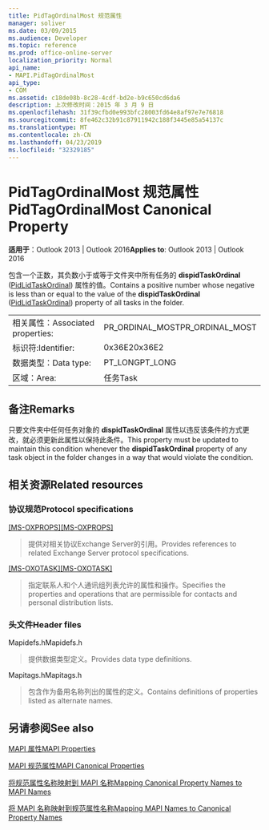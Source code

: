 ```yaml
---
title: PidTagOrdinalMost 规范属性
manager: soliver
ms.date: 03/09/2015
ms.audience: Developer
ms.topic: reference
ms.prod: office-online-server
localization_priority: Normal
api_name:
- MAPI.PidTagOrdinalMost
api_type:
- COM
ms.assetid: c18de08b-8c28-4cdf-bd2e-b9c650cd6da6
description: 上次修改时间：2015 年 3 月 9 日
ms.openlocfilehash: 31f39cfbd0e993bfc28003fd64e8af97e7e76818
ms.sourcegitcommit: 8fe462c32b91c87911942c188f3445e85a54137c
ms.translationtype: MT
ms.contentlocale: zh-CN
ms.lasthandoff: 04/23/2019
ms.locfileid: "32329185"
---
```

# <a name="pidtagordinalmost-canonical-property"></a><span data-ttu-id="29cc9-103">PidTagOrdinalMost 规范属性</span><span class="sxs-lookup"><span data-stu-id="29cc9-103">PidTagOrdinalMost Canonical Property</span></span>

  
  
<span data-ttu-id="29cc9-104">**适用于**：Outlook 2013 | Outlook 2016</span><span class="sxs-lookup"><span data-stu-id="29cc9-104">**Applies to**: Outlook 2013 | Outlook 2016</span></span> 
  
<span data-ttu-id="29cc9-105">包含一个正数，其负数小于或等于文件夹中所有任务的 **dispidTaskOrdinal** ([PidLidTaskOrdinal](pidlidtaskordinal-canonical-property.md)) 属性的值。</span><span class="sxs-lookup"><span data-stu-id="29cc9-105">Contains a positive number whose negative is less than or equal to the value of the **dispidTaskOrdinal** ([PidLidTaskOrdinal](pidlidtaskordinal-canonical-property.md)) property of all tasks in the folder.</span></span>
  
|||
|:-----|:-----|
|<span data-ttu-id="29cc9-106">相关属性：</span><span class="sxs-lookup"><span data-stu-id="29cc9-106">Associated properties:</span></span>  <br/> |<span data-ttu-id="29cc9-107">PR_ORDINAL_MOST</span><span class="sxs-lookup"><span data-stu-id="29cc9-107">PR_ORDINAL_MOST</span></span>  <br/> |
|<span data-ttu-id="29cc9-108">标识符:</span><span class="sxs-lookup"><span data-stu-id="29cc9-108">Identifier:</span></span>  <br/> |<span data-ttu-id="29cc9-109">0x36E2</span><span class="sxs-lookup"><span data-stu-id="29cc9-109">0x36E2</span></span>  <br/> |
|<span data-ttu-id="29cc9-110">数据类型：</span><span class="sxs-lookup"><span data-stu-id="29cc9-110">Data type:</span></span>  <br/> |<span data-ttu-id="29cc9-111">PT_LONG</span><span class="sxs-lookup"><span data-stu-id="29cc9-111">PT_LONG</span></span>  <br/> |
|<span data-ttu-id="29cc9-112">区域：</span><span class="sxs-lookup"><span data-stu-id="29cc9-112">Area:</span></span>  <br/> |<span data-ttu-id="29cc9-113">任务</span><span class="sxs-lookup"><span data-stu-id="29cc9-113">Task</span></span>  <br/> |
   
## <a name="remarks"></a><span data-ttu-id="29cc9-114">备注</span><span class="sxs-lookup"><span data-stu-id="29cc9-114">Remarks</span></span>

<span data-ttu-id="29cc9-115">只要文件夹中任何任务对象的 **dispidTaskOrdinal** 属性以违反该条件的方式更改，就必须更新此属性以保持此条件。</span><span class="sxs-lookup"><span data-stu-id="29cc9-115">This property must be updated to maintain this condition whenever the **dispidTaskOrdinal** property of any task object in the folder changes in a way that would violate the condition.</span></span> 
  
## <a name="related-resources"></a><span data-ttu-id="29cc9-116">相关资源</span><span class="sxs-lookup"><span data-stu-id="29cc9-116">Related resources</span></span>

### <a name="protocol-specifications"></a><span data-ttu-id="29cc9-117">协议规范</span><span class="sxs-lookup"><span data-stu-id="29cc9-117">Protocol specifications</span></span>

<span data-ttu-id="29cc9-118">[[MS-OXPROPS]](https://msdn.microsoft.com/library/f6ab1613-aefe-447d-a49c-18217230b148%28Office.15%29.aspx)</span><span class="sxs-lookup"><span data-stu-id="29cc9-118">[[MS-OXPROPS]](https://msdn.microsoft.com/library/f6ab1613-aefe-447d-a49c-18217230b148%28Office.15%29.aspx)</span></span>
  
> <span data-ttu-id="29cc9-119">提供对相关协议Exchange Server的引用。</span><span class="sxs-lookup"><span data-stu-id="29cc9-119">Provides references to related Exchange Server protocol specifications.</span></span>
    
<span data-ttu-id="29cc9-120">[[MS-OXOTASK]](https://msdn.microsoft.com/library/55600ec0-6195-4730-8436-59c7931ef27e%28Office.15%29.aspx)</span><span class="sxs-lookup"><span data-stu-id="29cc9-120">[[MS-OXOTASK]](https://msdn.microsoft.com/library/55600ec0-6195-4730-8436-59c7931ef27e%28Office.15%29.aspx)</span></span>
  
> <span data-ttu-id="29cc9-121">指定联系人和个人通讯组列表允许的属性和操作。</span><span class="sxs-lookup"><span data-stu-id="29cc9-121">Specifies the properties and operations that are permissible for contacts and personal distribution lists.</span></span>
  
### <a name="header-files"></a><span data-ttu-id="29cc9-122">头文件</span><span class="sxs-lookup"><span data-stu-id="29cc9-122">Header files</span></span>

<span data-ttu-id="29cc9-123">Mapidefs.h</span><span class="sxs-lookup"><span data-stu-id="29cc9-123">Mapidefs.h</span></span>
  
> <span data-ttu-id="29cc9-124">提供数据类型定义。</span><span class="sxs-lookup"><span data-stu-id="29cc9-124">Provides data type definitions.</span></span>
    
<span data-ttu-id="29cc9-125">Mapitags.h</span><span class="sxs-lookup"><span data-stu-id="29cc9-125">Mapitags.h</span></span>
  
> <span data-ttu-id="29cc9-126">包含作为备用名称列出的属性的定义。</span><span class="sxs-lookup"><span data-stu-id="29cc9-126">Contains definitions of properties listed as alternate names.</span></span>
    
## <a name="see-also"></a><span data-ttu-id="29cc9-127">另请参阅</span><span class="sxs-lookup"><span data-stu-id="29cc9-127">See also</span></span>



[<span data-ttu-id="29cc9-128">MAPI 属性</span><span class="sxs-lookup"><span data-stu-id="29cc9-128">MAPI Properties</span></span>](mapi-properties.md)
  
[<span data-ttu-id="29cc9-129">MAPI 规范属性</span><span class="sxs-lookup"><span data-stu-id="29cc9-129">MAPI Canonical Properties</span></span>](mapi-canonical-properties.md)
  
[<span data-ttu-id="29cc9-130">将规范属性名称映射到 MAPI 名称</span><span class="sxs-lookup"><span data-stu-id="29cc9-130">Mapping Canonical Property Names to MAPI Names</span></span>](mapping-canonical-property-names-to-mapi-names.md)
  
[<span data-ttu-id="29cc9-131">将 MAPI 名称映射到规范属性名称</span><span class="sxs-lookup"><span data-stu-id="29cc9-131">Mapping MAPI Names to Canonical Property Names</span></span>](mapping-mapi-names-to-canonical-property-names.md)

